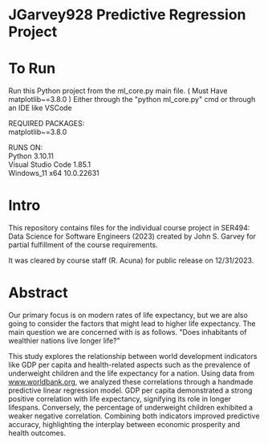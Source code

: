 # JGarvey928 Predictive Regression Project

# To Run
Run this Python project from the ml_core.py main file. ( Must Have matplotlib~=3.8.0 )
	Either through the "python ml_core.py" cmd or through an IDE like VSCode

REQUIRED PACKAGES:  
matplotlib~=3.8.0  

RUNS ON:   
Python 3.10.11  
Visual Studio Code 1.85.1  
Windows_11 x64 10.0.22631  

# Intro
This repository contains files for the individual course project in SER494: Data Science for Software Engineers (2023) created by John S. Garvey for partial fulfillment of the course requirements.

It was cleared by course staff (R. Acuna) for public release on 12/31/2023.

# Abstract
Our primary focus is on modern rates of life expectancy, but we are also going to consider the factors that might lead to higher life expectancy. The main question we are concerned with is as follows. "Does inhabitants of wealthier nations live longer life?" 

This study explores the relationship between world development indicators like GDP per capita and health-related aspects such as the prevalence of underweight children and the life expectancy for a nation. Using data from www.worldbank.org, we analyzed these correlations through a handmade predictive linear regression model. GDP per capita demonstrated a strong positive correlation with life expectancy, signifying its role in longer lifespans. Conversely, the percentage of underweight children exhibited a weaker negative correlation. Combining both indicators improved predictive accuracy, highlighting the interplay between economic prosperity and health outcomes. 